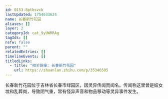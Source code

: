 ```yaml
---
id: 0153-8ptbsvcb
lastUpdated: 1754633624
name: 长春新竹花园
aliases: []
layer: 2
categoryId: cat_9yUWRRAg
tagIds: []
nsfw: false
parent: ""
relatedEntries: []
timelineEvents: []
titledLinks:
  - title: "相关链接: 长春新竹花园"
    url: https://zhuanlan.zhihu.com/p/35346595
---
```


长春新竹花园位于吉林省长春市绿园区，因灵异传闻而闻名。传闻称这里曾是妓女坟和乱葬岗，导致阴气重，常有怪异声音和物品移动等灵异事件发生。